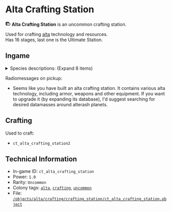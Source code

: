 # Alta Crafting Station

<img src="https://raw.githubusercontent.com/Ceterai/Enternia/main/objects/alta/crafting/crafting_station/icon1.png" alt="Alta Crafting Station icon" loading="lazy" height=16px width="auto" /> **Alta Crafting Station** is an uncommon crafting station.

Used for crafting [alta](https://ceterai.github.io/MyEnternia/Wiki/Tags/Alta) technology and resources.  
Has 16 stages, last one is the Ultimate Station.

## Ingame

<details><summary>Species descriptions: (Expand 8 items)</summary>

- Alta: This station allows to craft useful equipment using encoded blueprints from various datamasses.
- Apex: A workbench, presumably for general works with titanium and crystal matters.
- Avian: A crafting bench made of titanium.
- Floran: Floran putsss a crystal in - getsss a shiny out.
- Glitch: Impressed. Simple yet functional, contains unusual instruments.
- Human: A crafting table out of a titanium. Do you need to have another workbench just to create this one?
- Hylotl: The simplicity of its design compliments the simplicity of its functionality.
- Novakid: Basic lookin' bench.

</details>

Radiomessages on pickup:

- Seems like you have built an alta crafting station. It contains various alta technology, including armor, weapons and other equipment. If you want to upgrade it (by expanding its database), I'd suggest searching for desired datamasses around alterash planets.

## Crafting

Used to craft:

- `ct_alta_crafting_station2`

## Technical Information

- In-game ID: `ct_alta_crafting_station`
- Power: `1.0`
- Rarity: `Uncommon`
- Colony tags: [`alta`](https://ceterai.github.io/MyEnternia/Wiki/Tags/Alta), [`crafting`](https://ceterai.github.io/MyEnternia/Wiki/Tags/Crafting), [`uncommon`](https://ceterai.github.io/MyEnternia/Wiki/Tags/Uncommon)
- File: [`/objects/alta/crafting/crafting_station/ct_alta_crafting_station.object`](https://github.com/Ceterai/Enternia/blob/main/objects/alta/crafting/crafting_station/ct_alta_crafting_station.object)

